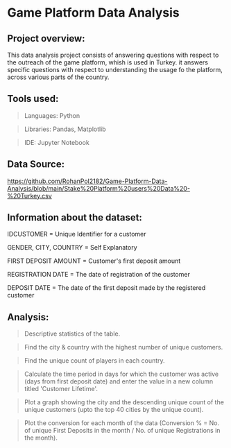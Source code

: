# Game Platform Data Analysis

## Project overview:
This data analysis project consists of answering questions with respect to the outreach of the game platform, whish is used in Turkey. it answers specific questions with respect to understanding
the usage fo the platform, across various parts of the country.

## Tools used: 
>Languages: Python

>Libraries: Pandas, Matplotlib

>IDE: Jupyter Notebook

## Data Source: 
https://github.com/RohanPol2182/Game-Platform-Data-Analysis/blob/main/Stake%20Platform%20users%20Data%20-%20Turkey.csv

## Information about the dataset:
IDCUSTOMER = Unique Identifier for a customer

GENDER, CITY, COUNTRY = Self Explanatory

FIRST DEPOSIT AMOUNT = Customer's first deposit amount

REGISTRATION DATE = The date of registration of the customer

DEPOSIT DATE = The date of the first deposit made by the registered customer

## Analysis:
> Descriptive statistics of the table.

> Find the city & country with the highest number of unique customers.

> Find the unique count of players in each country.

> Calculate the time period in days for which the customer was active (days from first deposit date) and enter the value in a new column titled 'Customer Lifetime'.

> Plot a graph showing the city and the descending unique count of the unique customers (upto the top 40 cities by the unique count).

> Plot the conversion for each month of the data (Conversion % = No. of unique First Deposits in the month / No. of unique Registrations in the month).



